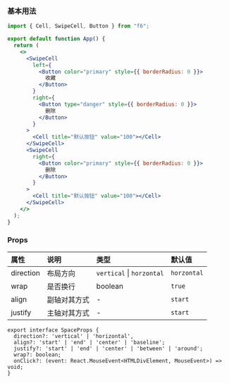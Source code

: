 <div class="block-panel"><h3>基本用法</h3>

```jsx
import { Cell, SwipeCell, Button } from "f6";

export default function App() {
  return (
    <>
      <SwipeCell
        left={
          <Button color="primary" style={{ borderRadius: 0 }}>
            收藏
          </Button>
        }
        right={
          <Button type="danger" style={{ borderRadius: 0 }}>
            删除
          </Button>
        }
      >
        <Cell title="默认按钮" value="100"></Cell>
      </SwipeCell>
      <SwipeCell
        right={
          <Button color="primary" style={{ borderRadius: 0 }}>
            删除
          </Button>
        }
      >
        <Cell title="默认按钮" value="100"></Cell>
      </SwipeCell>
    </>
  );
}
```
</div>

<div class="block-panel">
<h3> Props</h3>

| 属性 | 说明 | 类型 | 默认值 |
| :-  | :- | :- | :- |
| direction | 布局方向 | `vertical` \| `horzontal` | `horzontal` |
| wrap | 是否换行 | boolean | `true` |
| align | 副轴对其方式 | - | `start` |
| justify | 主轴对其方式 | - | `start` |

```tsx
export interface SpaceProps {
  direction?: 'vertical' | 'horizontal',
  align?: 'start' | 'end' | 'center' | 'baseline';
  justify?: 'start' | 'end' | 'center' | 'between' | 'around';
  wrap?: boolean;
  onClick?: (event: React.MouseEvent<HTMLDivElement, MouseEvent>) => void;
}
```
</div>